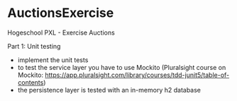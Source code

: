 # AuctionsExercise
Hogeschool PXL - Exercise Auctions

Part 1: Unit testing

- implement the unit tests
- to test the service layer you have to use Mockito 
(Pluralsight course on Mockito: https://app.pluralsight.com/library/courses/tdd-junit5/table-of-contents)
- the persistence layer is tested with an in-memory h2 database
